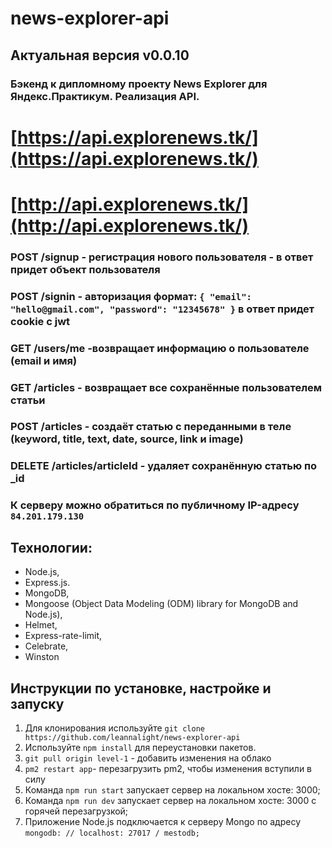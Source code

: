 # news-explorer-api
## Актуальная версия v0.0.10

### Бэкенд к дипломному проекту News Explorer для Яндекс.Практикум. Реализация API.

# [https://api.explorenews.tk/](https://api.explorenews.tk/)
# [http://api.explorenews.tk/](http://api.explorenews.tk/)

### POST /signup - регистрация нового пользователя - в ответ придет объект пользователя

### POST /signin - авторизация формат: ```{ "email": "hello@gmail.com", "password": "12345678" }``` в ответ придет cookie с jwt

### GET /users/me -возвращает информацию о пользователе (email и имя)

### GET /articles - возвращает все сохранённые пользователем статьи

### POST /articles - создаёт статью с переданными в теле (keyword, title, text, date, source, link и image)

### DELETE /articles/articleId - удаляет сохранённую статью  по _id

### К серверу можно обратиться по публичному IP-адресу ```84.201.179.130```

## Технологии:

- Node.js,
- Express.js.
- MongoDB,
- Mongoose (Object Data Modeling (ODM) library for MongoDB and Node.js),
- Helmet, 
- Express-rate-limit, 
- Celebrate,
- Winston

## Инструкции по установке, настройке и запуску

1. Для клонирования используйте ```git clone https://github.com/leannalight/news-explorer-api```
2. Используйте ```npm install``` для переустановки пакетов.
3. ```git pull origin level-1``` - добавить изменения на облако
4. ```pm2 restart app```- перезагрузить pm2, чтобы изменения вступили в силу
5. Команда ```npm run start``` запускает сервер на локальном хосте: 3000;
6. Команда ```npm run dev``` запускает сервер на локальном хосте: 3000 с горячей перезагрузкой;
7. Приложение Node.js подключается к серверу Mongo по адресу ```mongodb: // localhost: 27017 / mestodb;```
